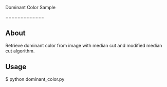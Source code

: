 Dominant Color Sample 

=============

About
------------
Retrieve dominant color from image with median cut and modified median cut algorithm.

Usage
------------
$ python dominant_color.py


